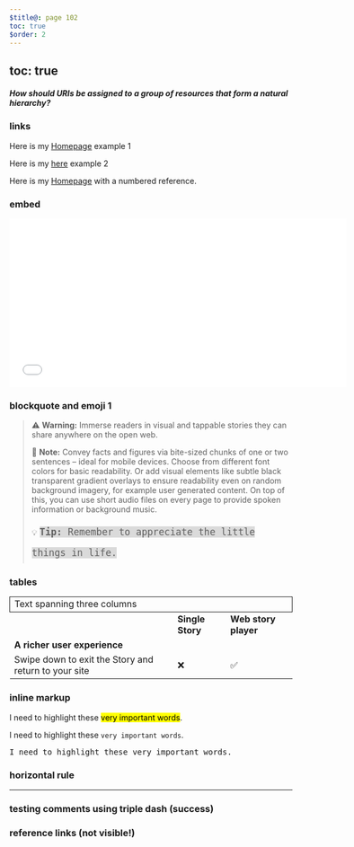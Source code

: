 ```yaml
---
$title@: page 102
toc: true
$order: 2
---
```


## toc: true

#### *How should URIs be assigned to a group of resources that form a natural hierarchy?*

### links

Here is my [Homepage][MichaelCurrin home] example 1

Here is my [here][MichaelCurrin home] example 2

Here is my [Homepage][1] with a numbered reference.


### embed

<embed width="600" height="300" src="{{g.doc('/content/tests/examples/default_settings.md', locale=doc.locale).url.path}}" />


### blockquote and emoji 1

> ⚠️ **Warning:** Immerse readers in visual and tappable stories they can share anywhere on the open web.
>
> 📝 **Note:** Convey facts and figures via bite-sized chunks of one or two sentences – ideal for mobile devices. Choose from different font colors for basic readability. Or add visual elements like subtle black transparent gradient overlays to ensure readability even on random background imagery, for example user generated content. On top of this, you can use short audio files on every page to provide spoken information or background music.
>
> 💡 <span style="font-family: Fira Mono, monospace; background-color: #dadada; font-weight: 500; font-size: 1.2em; line-height: 2.2em;">**Tip:** Remember to appreciate the little things in life.</span>


### tables

<table>
  <tr>
   <td colspan="3" style="border: 1px solid;">Text spanning three columns
   </td>
  </tr>
  <tr>
   <td>
   </td>
   <td><strong>Single Story</strong>
   </td>
   <td><strong>Web story player</strong>
   </td>
  </tr>
  <tr>
   <td><strong>A richer user experience</strong>
   </td>
   <td>
   </td>
   <td>
   </td>
  </tr>
  <tr>
   <td>Swipe down to exit the Story and return to your site
   </td>
   <td>❌
   </td>
   <td>✅
   </td>
  </tr>
</table>

### inline markup

I need to highlight these <mark>very important words</mark>.

I need to highlight these ``very important words``.

<pre>
I need to highlight these very important words.
</pre>

### horizontal rule

***

### testing comments using triple dash (success)

<!---
your comment goes here
and here
--->

### reference links (not visible!)

[MichaelCurrin home]: https://michaelcurrin.github.io/

[1]: https://michaelcurrin.github.io/

[Homepage]: https://michaelcurrin.github.io/


